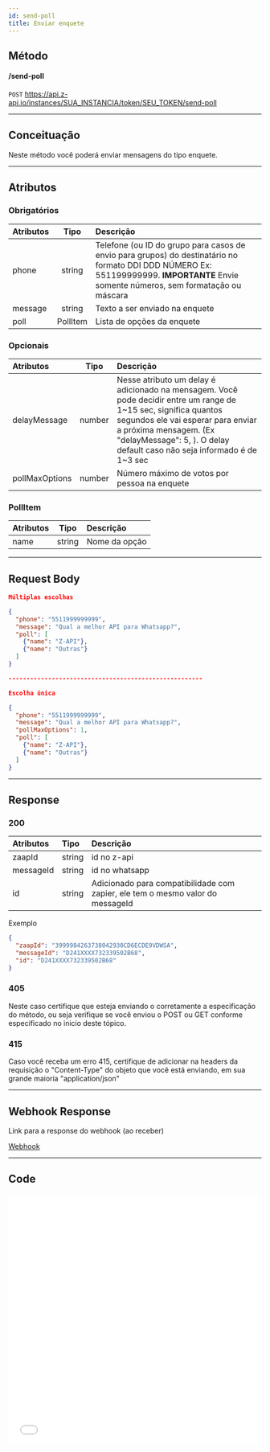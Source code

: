 ```yaml
---
id: send-poll
title: Enviar enquete
---
```


## Método

#### /send-poll

`POST` https://api.z-api.io/instances/SUA_INSTANCIA/token/SEU_TOKEN/send-poll

---

## Conceituação

Neste método você poderá enviar mensagens do tipo enquete.

<!-- ![image](../../img/send-poll.jpeg) -->

---

## Atributos

### Obrigatórios

| Atributos | Tipo | Descrição |
| :-- | :-: | :-- |
| phone | string | Telefone (ou ID do grupo para casos de envio para grupos) do destinatário no formato DDI DDD NÚMERO Ex: 551199999999. **IMPORTANTE** Envie somente números, sem formatação ou máscara |
| message | string | Texto a ser enviado na enquete |
| poll | PollItem | Lista de opções da enquete |

### Opcionais

| Atributos | Tipo | Descrição |
| :-- | :-: | :-- |
| delayMessage | number | Nesse atributo um delay é adicionado na mensagem. Você pode decidir entre um range de 1~15 sec, significa quantos segundos ele vai esperar para enviar a próxima mensagem. (Ex "delayMessage": 5, ). O delay default caso não seja informado é de 1~3 sec |
| pollMaxOptions | number | Número máximo de votos por pessoa na enquete |

### PollItem

| Atributos |  Tipo  | Descrição     |
| :-------- | :----: | :------------ |
| name      | string | Nome da opção |

---

## Request Body

```json
Múltiplas escolhas

{
  "phone": "5511999999999",
  "message": "Qual a melhor API para Whatsapp?",
  "poll": [
    {"name": "Z-API"},  
    {"name": "Outras"}
  ]
}

------------------------------------------------------

Escolha única

{
  "phone": "5511999999999",
  "message": "Qual a melhor API para Whatsapp?",
  "pollMaxOptions": 1,
  "poll": [
    {"name": "Z-API"},  
    {"name": "Outras"}
  ]
}
```

---

## Response

### 200

| Atributos | Tipo | Descrição |
| :-- | :-- | :-- |
| zaapId | string | id no z-api |
| messageId | string | id no whatsapp |
| id | string | Adicionado para compatibilidade com zapier, ele tem o mesmo valor do messageId |

Exemplo

```json
{
  "zaapId": "3999984263738042930CD6ECDE9VDWSA",
  "messageId": "D241XXXX732339502B68",
  "id": "D241XXXX732339502B68"
}
```

### 405

Neste caso certifique que esteja enviando o corretamente a especificação do método, ou seja verifique se você enviou o POST ou GET conforme especificado no inicio deste tópico.

### 415

Caso você receba um erro 415, certifique de adicionar na headers da requisição o "Content-Type" do objeto que você está enviando, em sua grande maioria "application/json"

---

## Webhook Response

Link para a response do webhook (ao receber)

[Webhook](../webhooks/on-message-received#exemplo-de-retorno-de-enquete)

---

## Code

<iframe src="//api.apiembed.com/?source=https://raw.githubusercontent.com/Z-API/z-api-docs/main/json-examples/send-poll.json&targets=all" frameBorder="0" scrolling="no" width="100%" height="500px" seamless></iframe>
